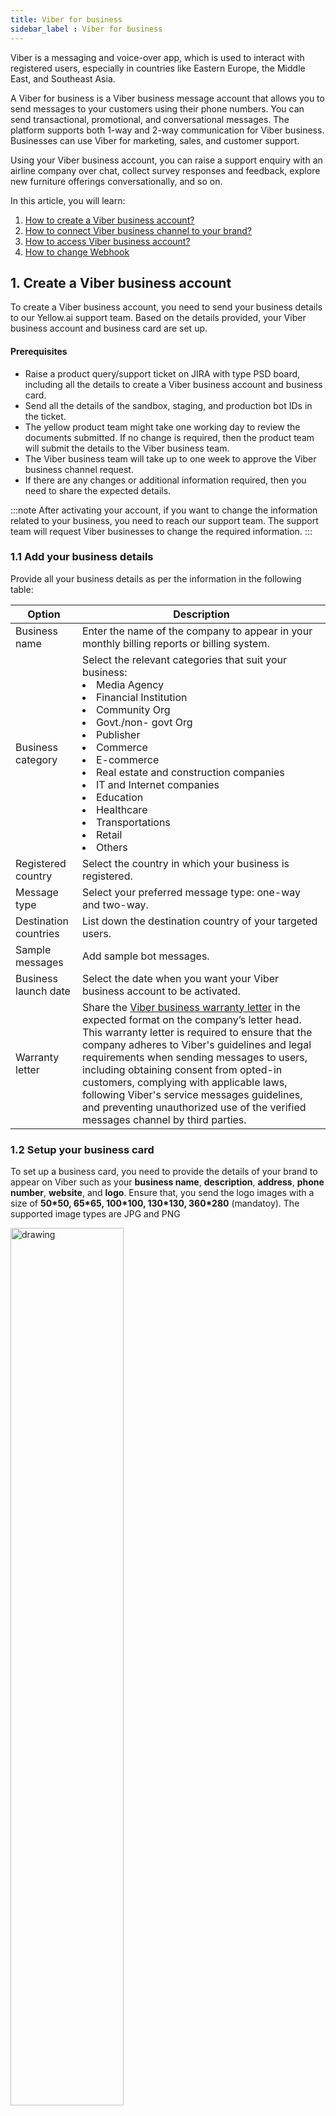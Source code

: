```yaml
---
title: Viber for business
sidebar_label : Viber for business
---
```


Viber is a messaging and voice-over app, which is used to interact with registered users, especially in countries like Eastern Europe, the Middle East, and Southeast Asia.

A Viber for business is a Viber business message account that allows you to send messages to your customers using their phone numbers. You can send transactional, promotional, and conversational messages. The platform supports both 1-way and 2-way communication for Viber business. Businesses can use Viber for marketing, sales, and customer support. 

Using your Viber business account, you can raise a support enquiry with an airline company over chat, collect survey responses and feedback, explore new furniture offerings conversationally, and so on.

In this article, you will learn:

1. [How to create a Viber business account?](#1-create-a-viber-business-account)
2. [How to connect Viber business channel to your brand?](#2-connect-viber-business-channel-to-your-brand)
3. [How to access Viber business account?](#3-to-access-viber-business-account)
4. [How to change Webhook](#4-change-of-webhooks)

## 1. Create a Viber business account

To create a Viber business account, you need to send your business details to our Yellow.ai support team. Based on the details provided, your Viber business account and business card are set up.

#### Prerequisites

* Raise a product query/support ticket on JIRA with type PSD board, including all the details to create a Viber business account and business card. 
* Send all the details of the sandbox, staging, and production bot IDs in the ticket.
* The yellow product team might take one working day to review the documents submitted. If no change is required, then the product team will submit the details to the Viber business team.
* The Viber business team will take up to one week to approve the Viber business channel request. 
* If there are any changes or additional information required, then you need to share the expected details.	

:::note
After activating your account, if you want to change the information related to your business, you need to reach our support team. The support team will request Viber businesses to change the required information.
:::

### 1.1 Add your business details

Provide all your business details as per the information in the following table:

Option| Description
-------- | ---------
Business name | Enter the name of the company to appear in your monthly billing reports or billing system. | 
| Business category | Select the relevant categories that suit your business: <li> Media Agency</li> <li>Financial Institution</li><li> Community Org</li><li>Govt./non- govt Org</li><li>Publisher </li><li> Commerce </li><li> E-commerce </li><li> Real estate and construction companies </li><li> IT and Internet companies </li><li> Education </li><li> Healthcare</li><li> Transportations </li><li> Retail </li><li> Others</li> |
| Registered country | Select the country in which your business is registered. |
| Message type | Select your preferred message type: one-way and two-way. | 
| Destination countries | List down the destination country of your targeted users. | 
|Sample messages | Add sample bot messages. | 
| Business launch date | Select the date when you want your Viber business account to be activated. |
| Warranty letter | Share the [Viber business warranty letter](/files/Viber-business-warranty-letter.docx) in the expected format on the company’s letter head. This warranty letter is required to ensure that the company adheres to Viber's guidelines and legal requirements when sending messages to users, including obtaining consent from opted-in customers, complying with applicable laws, following Viber's service messages guidelines, and preventing unauthorized use of the verified messages channel by third parties.  | 

### 1.2 Setup your business card

To set up a business card, you need to provide the details of your brand to appear on Viber such as your **business name**, **description**, **address**, **phone number**, **website**, and **logo**. Ensure that, you send the logo images with a size of **50\*50, 65\*65, 100\*100, 130\*130, 360*280** (mandatoy). The supported image types are JPG and PNG

<img src="https://i.imgur.com/sWcCeCf.png" alt="drawing" width="60%"/>

After creating an official Viber business account, a unique business Id or service Id is created for your brand. You need to use these details while connecting your brand to Viber business channel.		
		
## 2. Connect Viber business channel to your brand

To connect Viber's business channel to your brand, you need to follow these steps:

1. Log on to https://cloud.yellow.ai and navigate to **Overview > Channels > Messaging > Viber for business**.

   ![](https://i.imgur.com/SzLGIr3.png)

2. Enter **Viber business service ID** and **Message TTL**, which are generated after creating an account, and click **Save**.

   ![](https://i.imgur.com/1u5fmt6.png)
	
3. Navigate to the **Overview** page, under **Active channels** section, you can see that Viber business channel is successfully connected to your bot.
	
	![](https://i.imgur.com/6wvBqJp.png)
	
## 3. To access Viber business account
	
To access your Viber business account, follow these steps:
	
1. Ensure that Viber app is installed on your phone.
2. Replace <<service_ID>> with your account service ID in the generic URL format, viber://chat?service=<<service_ID>>. For example, viber://chat?service=12345
3. Click on the link to navigate to the Viber business account in the app.
	
## 4. Change of Webhooks
	
While switching from a development to Production environment (in case of 2-tier platform) and from Sandbox -> Staging -> Production (in case of 3 tier), it is important to change the Webhook. In order to change the Webhook, you need to raise a ticket to the yellow product team with Viber business service ID and bot ID details.